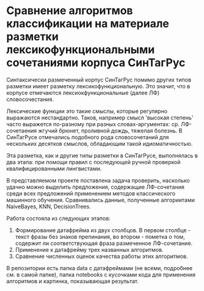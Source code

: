 # Сравнение алгоритмов классификации на материале разметки лексикофункциональными сочетаниями корпуса СинТагРус

Синтаксически размеченный корпус СинТагРус помимо других типов разметки имеет разметку лексикофункциональную. Это значит, что в корпусе отмечаются лексиокфункциональные (далее ЛФ) словосочестания.

Лексические функции это такие смыслы, которые регулярно выражаются нестандартно. Таков, например смысл 'высокая степень' часто выражется по-разному при разных словах-аргументах: ср. ЛФ-сочетаения жгучий брюнет, проливной дождь, тяжелая болезнь. В СинТагРусе отмечались подобного рода словосочетаний для нескольких десятков смыслов, обладающим такой идиоматичностью. 

Эта разметка, как и другие типы разметки в СинТагРусе, выполнялась в два этапа: при помощи правил с последующей ручной проверкой квалифицированными лингвистами.

В представляемом проекте поставлена задача проверить, насколько удачно можно выделить предложения, содержащие ЛФ-сочетания среди всех предложений применением методов классического машинного обучения. Сравнивались данные, полученные алгориитами NaiveBayes, KNN, DecisionTrees.

Работа состояла из следующих этапов:

1. Формирование датафрейма из двух столбцов. В первом столбце - текст фразы без знаков препинания, во втором - пометка о  том, содержит ли соответствующая фраза размеченное ЛФ-сочетание.
2. Применение к датафрейму трех названных алгоритмов.
3. Сравнение численных оценок качества работы этих алгоритмов.

В репозитории есть папка data с датафреймами (не всеми, подробнее см. в самой папке), папка notebooks с кусочками кода для применения алгоритмов и картинка, показывающая результат.
